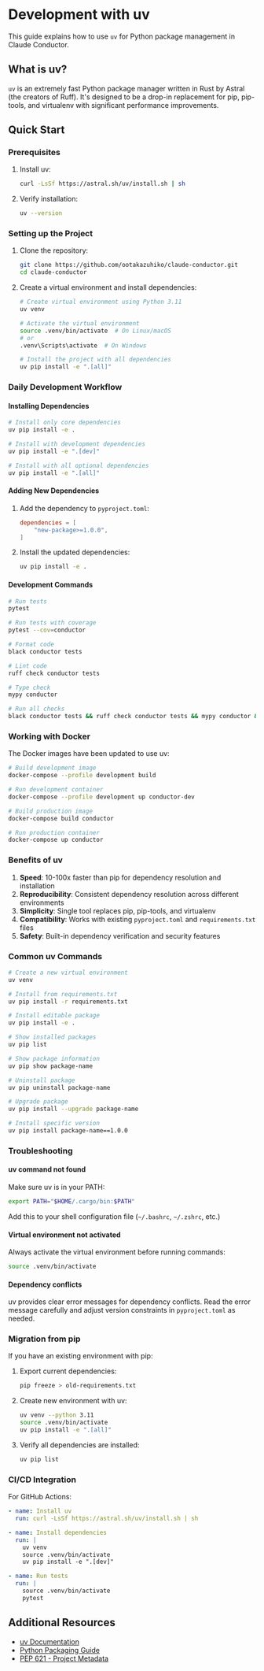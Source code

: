 # Development with uv

This guide explains how to use `uv` for Python package management in Claude Conductor.

## What is uv?

`uv` is an extremely fast Python package manager written in Rust by Astral (the creators of Ruff). It's designed to be a drop-in replacement for pip, pip-tools, and virtualenv with significant performance improvements.

## Quick Start

### Prerequisites

1. Install uv:
   ```bash
   curl -LsSf https://astral.sh/uv/install.sh | sh
   ```

2. Verify installation:
   ```bash
   uv --version
   ```

### Setting up the Project

1. Clone the repository:
   ```bash
   git clone https://github.com/ootakazuhiko/claude-conductor.git
   cd claude-conductor
   ```

2. Create a virtual environment and install dependencies:
   ```bash
   # Create virtual environment using Python 3.11
   uv venv

   # Activate the virtual environment
   source .venv/bin/activate  # On Linux/macOS
   # or
   .venv\Scripts\activate  # On Windows

   # Install the project with all dependencies
   uv pip install -e ".[all]"
   ```

### Daily Development Workflow

#### Installing Dependencies

```bash
# Install only core dependencies
uv pip install -e .

# Install with development dependencies
uv pip install -e ".[dev]"

# Install with all optional dependencies
uv pip install -e ".[all]"
```

#### Adding New Dependencies

1. Add the dependency to `pyproject.toml`:
   ```toml
   dependencies = [
       "new-package>=1.0.0",
   ]
   ```

2. Install the updated dependencies:
   ```bash
   uv pip install -e .
   ```

#### Development Commands

```bash
# Run tests
pytest

# Run tests with coverage
pytest --cov=conductor

# Format code
black conductor tests

# Lint code
ruff check conductor tests

# Type check
mypy conductor

# Run all checks
black conductor tests && ruff check conductor tests && mypy conductor && pytest
```

### Working with Docker

The Docker images have been updated to use uv:

```bash
# Build development image
docker-compose --profile development build

# Run development container
docker-compose --profile development up conductor-dev

# Build production image
docker-compose build conductor

# Run production container
docker-compose up conductor
```

### Benefits of uv

1. **Speed**: 10-100x faster than pip for dependency resolution and installation
2. **Reproducibility**: Consistent dependency resolution across different environments
3. **Simplicity**: Single tool replaces pip, pip-tools, and virtualenv
4. **Compatibility**: Works with existing `pyproject.toml` and `requirements.txt` files
5. **Safety**: Built-in dependency verification and security features

### Common uv Commands

```bash
# Create a new virtual environment
uv venv

# Install from requirements.txt
uv pip install -r requirements.txt

# Install editable package
uv pip install -e .

# Show installed packages
uv pip list

# Show package information
uv pip show package-name

# Uninstall package
uv pip uninstall package-name

# Upgrade package
uv pip install --upgrade package-name

# Install specific version
uv pip install package-name==1.0.0
```

### Troubleshooting

#### uv command not found

Make sure uv is in your PATH:
```bash
export PATH="$HOME/.cargo/bin:$PATH"
```

Add this to your shell configuration file (`~/.bashrc`, `~/.zshrc`, etc.)

#### Virtual environment not activated

Always activate the virtual environment before running commands:
```bash
source .venv/bin/activate
```

#### Dependency conflicts

uv provides clear error messages for dependency conflicts. Read the error message carefully and adjust version constraints in `pyproject.toml` as needed.

### Migration from pip

If you have an existing environment with pip:

1. Export current dependencies:
   ```bash
   pip freeze > old-requirements.txt
   ```

2. Create new environment with uv:
   ```bash
   uv venv --python 3.11
   source .venv/bin/activate
   uv pip install -e ".[all]"
   ```

3. Verify all dependencies are installed:
   ```bash
   uv pip list
   ```

### CI/CD Integration

For GitHub Actions:

```yaml
- name: Install uv
  run: curl -LsSf https://astral.sh/uv/install.sh | sh

- name: Install dependencies
  run: |
    uv venv
    source .venv/bin/activate
    uv pip install -e ".[dev]"

- name: Run tests
  run: |
    source .venv/bin/activate
    pytest
```

## Additional Resources

- [uv Documentation](https://github.com/astral-sh/uv)
- [Python Packaging Guide](https://packaging.python.org/)
- [PEP 621 - Project Metadata](https://peps.python.org/pep-0621/)